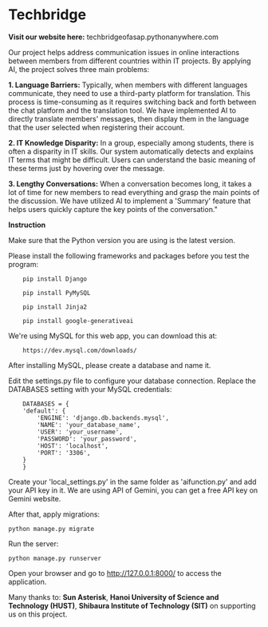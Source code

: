# Techbridge

**Visit our website here:** techbridgeofasap.pythonanywhere.com

Our project helps address communication issues in online interactions between members from different countries within IT projects. By applying AI, the project solves three main problems:

**1. Language Barriers:** Typically, when members with different languages communicate, they need to use a third-party platform for translation. This process is time-consuming as it requires switching back and forth between the chat platform and the translation tool. We have implemented AI to directly translate members' messages, then display them in the language that the user selected when registering their account.

**2. IT Knowledge Disparity:** In a group, especially among students, there is often a disparity in IT skills. Our system automatically detects and explains IT terms that might be difficult. Users can understand the basic meaning of these terms just by hovering over the message.

**3. Lengthy Conversations:** When a conversation becomes long, it takes a lot of time for new members to read everything and grasp the main points of the discussion. We have utilized AI to implement a 'Summary' feature that helps users quickly capture the key points of the conversation."

**Instruction**

Make sure that the Python version you are using is the latest version.

Please install the following frameworks and packages before you test the program:

```
    pip install Django

    pip install PyMySQL

    pip install Jinja2

    pip install google-generativeai
```

We're using MySQL for this web app, you can download this at:

```
    https://dev.mysql.com/downloads/
```

After installing MySQL, please create a database and name it.

Edit the settings.py file to configure your database connection. Replace the DATABASES setting with your MySQL credentials:
```
    DATABASES = {
    'default': {
        'ENGINE': 'django.db.backends.mysql',
        'NAME': 'your_database_name',
        'USER': 'your_username',
        'PASSWORD': 'your_password',
        'HOST': 'localhost',
        'PORT': '3306',
    }
    }
```

Create your 'local_settings.py' in the same folder as 'aifunction.py' and add your API key in it. We are using API of Gemini, you can get a free API key on Gemini website.

After that, apply migrations:
```
python manage.py migrate
```
Run the server:
```
python manage.py runserver
```
Open your browser and go to http://127.0.0.1:8000/ to access the application.

Many thanks to: **Sun Asterisk**, **Hanoi University of Science and Technology (HUST)**, **Shibaura Institute of Technology (SIT)** on supporting us on this project.
